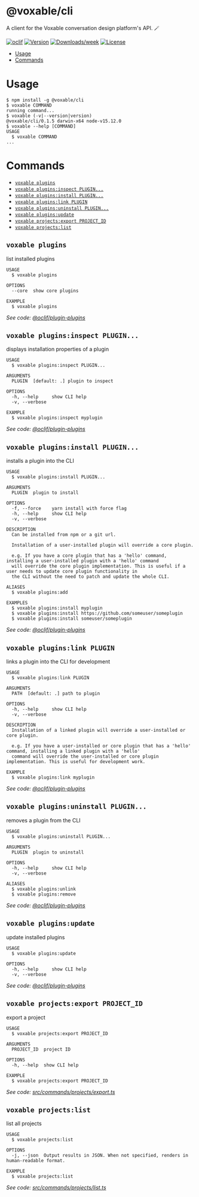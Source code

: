 @voxable/cli
============

A client for the Voxable conversation design platform&#39;s API. 🪄

[![oclif](https://img.shields.io/badge/cli-oclif-brightgreen.svg)](https://oclif.io)
[![Version](https://img.shields.io/npm/v/@voxable/cli.svg)](https://npmjs.org/package/@voxable/cli)
[![Downloads/week](https://img.shields.io/npm/dw/@voxable/cli.svg)](https://npmjs.org/package/@voxable/cli)
[![License](https://img.shields.io/npm/l/@voxable/cli.svg)](https://github.com/voxable/cli/blob/master/package.json)

<!-- toc -->
* [Usage](#usage)
* [Commands](#commands)
<!-- tocstop -->
# Usage
<!-- usage -->
```sh-session
$ npm install -g @voxable/cli
$ voxable COMMAND
running command...
$ voxable (-v|--version|version)
@voxable/cli/0.1.5 darwin-x64 node-v15.12.0
$ voxable --help [COMMAND]
USAGE
  $ voxable COMMAND
...
```
<!-- usagestop -->
# Commands
<!-- commands -->
* [`voxable plugins`](#voxable-plugins)
* [`voxable plugins:inspect PLUGIN...`](#voxable-pluginsinspect-plugin)
* [`voxable plugins:install PLUGIN...`](#voxable-pluginsinstall-plugin)
* [`voxable plugins:link PLUGIN`](#voxable-pluginslink-plugin)
* [`voxable plugins:uninstall PLUGIN...`](#voxable-pluginsuninstall-plugin)
* [`voxable plugins:update`](#voxable-pluginsupdate)
* [`voxable projects:export PROJECT_ID`](#voxable-projectsexport-project_id)
* [`voxable projects:list`](#voxable-projectslist)

## `voxable plugins`

list installed plugins

```
USAGE
  $ voxable plugins

OPTIONS
  --core  show core plugins

EXAMPLE
  $ voxable plugins
```

_See code: [@oclif/plugin-plugins](https://github.com/oclif/plugin-plugins/blob/v1.10.0/src/commands/plugins/index.ts)_

## `voxable plugins:inspect PLUGIN...`

displays installation properties of a plugin

```
USAGE
  $ voxable plugins:inspect PLUGIN...

ARGUMENTS
  PLUGIN  [default: .] plugin to inspect

OPTIONS
  -h, --help     show CLI help
  -v, --verbose

EXAMPLE
  $ voxable plugins:inspect myplugin
```

_See code: [@oclif/plugin-plugins](https://github.com/oclif/plugin-plugins/blob/v1.10.0/src/commands/plugins/inspect.ts)_

## `voxable plugins:install PLUGIN...`

installs a plugin into the CLI

```
USAGE
  $ voxable plugins:install PLUGIN...

ARGUMENTS
  PLUGIN  plugin to install

OPTIONS
  -f, --force    yarn install with force flag
  -h, --help     show CLI help
  -v, --verbose

DESCRIPTION
  Can be installed from npm or a git url.

  Installation of a user-installed plugin will override a core plugin.

  e.g. If you have a core plugin that has a 'hello' command, installing a user-installed plugin with a 'hello' command 
  will override the core plugin implementation. This is useful if a user needs to update core plugin functionality in 
  the CLI without the need to patch and update the whole CLI.

ALIASES
  $ voxable plugins:add

EXAMPLES
  $ voxable plugins:install myplugin 
  $ voxable plugins:install https://github.com/someuser/someplugin
  $ voxable plugins:install someuser/someplugin
```

_See code: [@oclif/plugin-plugins](https://github.com/oclif/plugin-plugins/blob/v1.10.0/src/commands/plugins/install.ts)_

## `voxable plugins:link PLUGIN`

links a plugin into the CLI for development

```
USAGE
  $ voxable plugins:link PLUGIN

ARGUMENTS
  PATH  [default: .] path to plugin

OPTIONS
  -h, --help     show CLI help
  -v, --verbose

DESCRIPTION
  Installation of a linked plugin will override a user-installed or core plugin.

  e.g. If you have a user-installed or core plugin that has a 'hello' command, installing a linked plugin with a 'hello' 
  command will override the user-installed or core plugin implementation. This is useful for development work.

EXAMPLE
  $ voxable plugins:link myplugin
```

_See code: [@oclif/plugin-plugins](https://github.com/oclif/plugin-plugins/blob/v1.10.0/src/commands/plugins/link.ts)_

## `voxable plugins:uninstall PLUGIN...`

removes a plugin from the CLI

```
USAGE
  $ voxable plugins:uninstall PLUGIN...

ARGUMENTS
  PLUGIN  plugin to uninstall

OPTIONS
  -h, --help     show CLI help
  -v, --verbose

ALIASES
  $ voxable plugins:unlink
  $ voxable plugins:remove
```

_See code: [@oclif/plugin-plugins](https://github.com/oclif/plugin-plugins/blob/v1.10.0/src/commands/plugins/uninstall.ts)_

## `voxable plugins:update`

update installed plugins

```
USAGE
  $ voxable plugins:update

OPTIONS
  -h, --help     show CLI help
  -v, --verbose
```

_See code: [@oclif/plugin-plugins](https://github.com/oclif/plugin-plugins/blob/v1.10.0/src/commands/plugins/update.ts)_

## `voxable projects:export PROJECT_ID`

export a project

```
USAGE
  $ voxable projects:export PROJECT_ID

ARGUMENTS
  PROJECT_ID  project ID

OPTIONS
  -h, --help  show CLI help

EXAMPLE
  $ voxable projects:export PROJECT_ID
```

_See code: [src/commands/projects/export.ts](https://github.com/voxable/cli/blob/v0.1.5/src/commands/projects/export.ts)_

## `voxable projects:list`

list all projects

```
USAGE
  $ voxable projects:list

OPTIONS
  -j, --json  Output results in JSON. When not specified, renders in human-readable format.

EXAMPLE
  $ voxable projects:list
```

_See code: [src/commands/projects/list.ts](https://github.com/voxable/cli/blob/v0.1.5/src/commands/projects/list.ts)_
<!-- commandsstop -->
